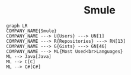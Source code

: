 <h1 align="center">Smule</h1>

```mermaid
graph LR
COMPANY_NAME{Smule}
COMPANY_NAME ---> U{Users} ---> UN[1]
COMPANY_NAME ---> R{Repositories} ---> RN[13]
COMPANY_NAME ---> G{Gists} ---> GN[46]
COMPANY_NAME ---> ML{Most Used<br>Languages}
ML --> Java[Java]
ML --> C[C]
ML --> C#[C#]
```
